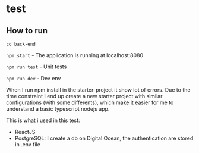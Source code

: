 # test

## How to run

`cd back-end`

`npm start` - The application is running at localhost:8080

`npm run test` - Unit tests

`npm run dev` - Dev env

When I run npm install in the starter-project it show lot of errors. Due to the time constraint I end up create a new starter project with similar configurations (with some differents), which make it easier for me to understand a basic typescript nodejs app.

This is what i used in this test:

- ReactJS
- PostgreSQL: I create a db on Digital Ocean, the authentication are stored in .env file
